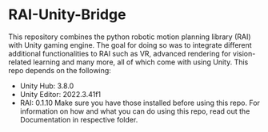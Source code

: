 # RAI-Unity-Bridge

This repository combines the python robotic motion planning library (RAI) with Unity gaming engine. The goal for doing so was to integrate different additional functionalities to RAI such as VR, advanced rendering for vision-related learning and many more, all of which come with using Unity. This repo depends on the following:
- Unity Hub: 3.8.0
- Unity Editor: 2022.3.41f1
- RAI: 0.1.10
Make sure you have those installed before using this repo. For information on how and what you can do using this repo, read out the Documentation in respective folder.
